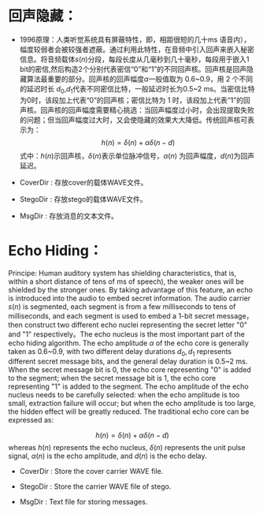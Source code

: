 # 回声隐藏：

- 1996原理：人类听觉系统具有屏蔽特性，即，相距很短的几十ms 语音内），幅度较弱者会被较强者遮蔽。通过利用此特性，在音频中引入回声来嵌入秘密信息。将音频载体$s(n)$分段，每段长度从几毫秒到几十毫秒，每段用于嵌入1 bit的密信,然后构造2个分别代表密信“0”和“1”的不同回声核。回声核是回声隐藏算法最重要的部分。回声核的回声幅度$\alpha$一般值取为 $0. 6$~$0. 9$，用 2 个不同的延迟时长 $d_{0}$,$d_{1}$代表不同密信比特，一般延迟时长为$0. 5$~$2$ ms。当密信比特为0时，该段加上代表“0”的回声核；密信比特为 1 时，该段加上代表“1”的回声核。回声核的回声幅度需要精心挑选：当回声幅度过小时，会出现提取失败的问题；但当回声幅度过大时，又会使隐藏的效果大大降低。传统回声核可表示为：																					
  $$
  h(n)=\delta(n)+ \alpha \delta(n-d)
  $$
  式中：$h(n)$示回声核，$δ(n)$表示单位脉冲信号，$\alpha(n)$ 为回声幅度，$d(n)$为回声延迟。
  
- CoverDir : 存放cover的载体WAVE文件。

- StegoDir : 存放stego的载体WAVE文件。

- MsgDir : 存放消息的文本文件。

  
# Echo Hiding：

Principe: Human auditory system has shielding characteristics, that is, within a short distance of tens of ms of speech), the weaker ones will be shielded by the stronger ones. By taking advantage of this feature, an echo is introduced into the audio to embed secret information. The audio carrier $s(n)$ is segmented, each segment is from a few milliseconds to tens of milliseconds, and each segment is used to embed a 1-bit secret message，then construct two different echo nuclei representing the secret letter "0" and "1" respectively。The echo nucleus is the most important part of the echo hiding algorithm. The echo amplitude $\alpha$ of the echo core is generally taken as 0.6~0.9, with two different delay durations $d_{0}, d_{1}$ represents different secret message bits, and the general delay duration is 0.5~2 ms. When the secret message bit is 0, the echo core representing "0" is added to the segment; when the secret message bit is 1, the echo core representing "1" is added to the segment. The echo amplitude of the echo nucleus needs to be carefully selected: when the echo amplitude is too small, extraction failure will occur; but when the echo amplitude is too large, the hidden effect will be greatly reduced. The traditional echo core can be expressed as:														

$$
h(n)=\delta(n)+ \alpha \delta(n-d)
$$
whereas $h(n)$ represents the echo nucleus, $\delta(n)$ represents the unit pulse signal, $\alpha(n)$ is the echo amplitude, and $d(n)$ is the echo delay.

- CoverDir : Store the cover carrier WAVE file.
- StegoDir : Store the carrier WAVE file of stego.

- MsgDir : Text file for storing messages.
